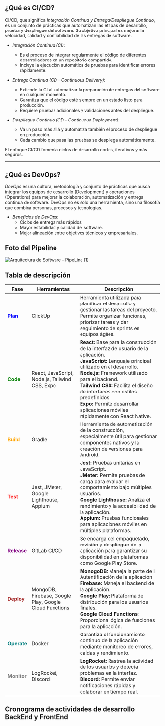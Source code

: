 

## ¿Qué es CI/CD?

CI/CD, que significa *Integración Continua y Entrega/Despliegue Continuo*, es un conjunto de prácticas que automatizan las etapas de desarrollo, prueba y despliegue del software. Su objetivo principal es mejorar la velocidad, calidad y confiabilidad de las entregas de software.

- *Integración Continua (CI)*: 
  - Es el proceso de integrar regularmente el código de diferentes desarrolladores en un repositorio compartido.
  - Incluye la ejecución automática de pruebas para identificar errores rápidamente.

- *Entrega Continua (CD - Continuous Delivery)*:
  - Extiende la CI al automatizar la preparación de entregas del software en cualquier momento.
  - Garantiza que el código esté siempre en un estado listo para producción.
  - Requiere pruebas adicionales y validaciones antes del despliegue.

- *Despliegue Continuo (CD - Continuous Deployment)*:
  - Va un paso más allá y automatiza también el proceso de despliegue en producción.
  - Cada cambio que pasa las pruebas se despliega automáticamente.

El enfoque CI/CD fomenta ciclos de desarrollo cortos, iterativos y más seguros.

---

## ¿Qué es DevOps?

*DevOps* es una cultura, metodología y conjunto de prácticas que busca integrar los equipos de desarrollo (Development) y operaciones (Operations) para mejorar la colaboración, automatización y entrega continua de software. DevOps no es solo una herramienta, sino una filosofía que combina personas, procesos y tecnologías.

- *Beneficios de DevOps*:
  - Ciclos de entrega más rápidos.
  - Mayor estabilidad y calidad del software.
  - Mejor alineación entre objetivos técnicos y empresariales.

## Foto del Pipeline


![Arquitectura de Software - PipeLine (1)](https://github.com/user-attachments/assets/a8822d34-6686-46c5-ad94-30c4c4d54a2e)


## Tabla de descripción 

<table>
  <thead>
    <tr>
      <th>Fase</th>
      <th>Herramientas</th>
      <th>Descripción</th>
    </tr>
  </thead>
  <tbody>
    <tr>
      <td style="color:blue;"><strong>Plan</strong></td>
      <td>ClickUp</td>
      <td>Herramienta utilizada para planificar el desarrollo y gestionar las tareas del proyecto. Permite organizar funciones, priorizar tareas y dar seguimiento de sprints en equipos ágiles.</td>
    </tr>
    <tr>
      <td style="color:green;"><strong>Code</strong></td>
      <td>React, JavaScript, Node.js, Tailwind CSS, Expo</td>
      <td>
        <strong>React:</strong> Base para la construcción de la interfaz de usuario de la aplicación.<br>
        <strong>JavaScript:</strong> Lenguaje principal utilizado en el desarrollo.<br>
        <strong>Node.js:</strong> Framework utilizado para el backend.<br>
        <strong>Tailwind CSS:</strong> Facilita el diseño de interfaces con estilos predefinidos.<br>
        <strong>Expo:</strong> Permite desarrollar aplicaciones móviles rápidamente con React Native.
      </td>
    </tr>
    <tr>
      <td style="color:orange;"><strong>Build</strong></td>
      <td>Gradle</td>
      <td>Herramienta de automatización de la construcción, especialmente útil para gestionar componentes nativos y la creación de versiones para Android.</td>
    </tr>
    <tr>
      <td style="color:red;"><strong>Test</strong></td>
      <td>Jest, JMeter, Google Lighthouse, Appium</td>
      <td>
        <strong>Jest:</strong> Pruebas unitarias en JavaScript.<br>
        <strong>JMeter:</strong> Permite pruebas de carga para evaluar el comportamiento bajo múltiples usuarios.<br>
        <strong>Google Lighthouse:</strong> Analiza el rendimiento y la accesibilidad de la aplicación.<br>
        <strong>Appium:</strong> Pruebas funcionales para aplicaciones móviles en múltiples plataformas.
      </td>
    </tr>
    <tr>
      <td style="color:purple;"><strong>Release</strong></td>
      <td>GitLab CI/CD</td>
      <td>Se encarga del empaquetado, revisión y despliegue de la aplicación para garantizar su disponibilidad en plataformas como Google Play Store.</td>
    </tr>
    <tr>
      <td style="color:brown;"><strong>Deploy</strong></td>
      <td>MongoDB, Firebase, Google Play, Google Cloud Functions</td>
      <td>
        <strong>MonogoDB:</strong> Maneja la parte de l Autentificación de la aplicación<br>
        <strong>Firebase:</strong> Maneja el backend de la aplicación.<br>
        <strong>Google Play:</strong> Plataforma de distribución para los usuarios finales.<br>
        <strong>Google Cloud Functions:</strong> Proporciona lógica de funciones para la aplicación.
      </td>
    </tr>
    <tr>
      <td style="color:teal;"><strong>Operate</strong></td>
      <td>Docker</td>
      <td>Garantiza el funcionamiento continuo de la aplicación mediante monitoreo de errores, caídas y rendimiento.</td>
    </tr>
    <tr>
      <td style="color:gray;"><strong>Monitor</strong></td>
      <td>LogRocket, Discord</td>
      <td>
        <strong>LogRocket:</strong> Rastrea la actividad de los usuarios y detecta problemas en la interfaz.<br>
        <strong>Discord:</strong> Permite enviar notificaciones rápidas y colaborar en tiempo real.
      </td>
    </tr>
  </tbody>
</table>

## Cronograma de actividades de desarrollo BackEnd y FrontEnd
